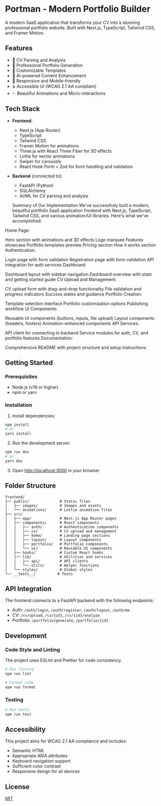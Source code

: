 # Portman - Modern Portfolio Builder

A modern SaaS application that transforms your CV into a stunning professional portfolio website. Built with Next.js, TypeScript, Tailwind CSS, and Framer Motion.

## Features

- 📄 CV Parsing and Analysis
- 💼 Professional Portfolio Generation
- 🎨 Customizable Templates
- 🔄 AI-powered Content Enhancement
- 📱 Responsive and Mobile-friendly
- ♿ Accessible UI (WCAG 2.1 AA compliant)
- ✨ Beautiful Animations and Micro-interactions

## Tech Stack

- **Frontend**:
  - Next.js (App Router)
  - TypeScript
  - Tailwind CSS
  - Framer Motion for animations
  - Three.js with React Three Fiber for 3D effects
  - Lottie for vector animations
  - Swiper for carousels
  - React Hook Form + Zod for form handling and validation

- **Backend** (connected to):
  - FastAPI (Python)
  - SQLAlchemy
  - AI/ML for CV parsing and analysis


  Summary of Our Implementation
We've successfully built a modern, beautiful portfolio SaaS application frontend with Next.js, TypeScript, Tailwind CSS, and various animation/UI libraries. Here's what we've accomplished:

Home Page:

Hero section with animations and 3D effects
Logo marquee
Features showcase
Portfolio templates preview
Pricing section
How it works section
Authentication:

Login page with form validation
Registration page with form validation
API integration for auth services
Dashboard:

Dashboard layout with sidebar navigation
Dashboard overview with stats and getting started guide
CV Upload and Management:

CV upload form with drag-and-drop functionality
File validation and progress indicators
Success states and guidance
Portfolio Creation:

Template selection interface
Portfolio customization options
Publishing workflow
UI Components:

Reusable UI components (buttons, inputs, file upload)
Layout components (headers, footers)
Animation-enhanced components
API Services:

API client for connecting to backend
Service modules for auth, CV, and portfolio features
Documentation:

Comprehensive README with project structure and setup instructions

## Getting Started

### Prerequisites

- Node.js (v18 or higher)
- npm or yarn

### Installation

1. Install dependencies:

```bash
npm install
# or
yarn install
```

2. Run the development server:

```bash
npm run dev
# or
yarn dev
```

3. Open [http://localhost:3000](http://localhost:3000) in your browser

## Folder Structure

```
frontend/
├── public/              # Static files
│   ├── images/          # Images and assets
│   └── animations/      # Lottie animation files
├── src/
│   ├── app/             # Next.js App Router pages
│   ├── components/      # React components
│   │   ├── auth/        # Authentication components
│   │   ├── cv/          # CV upload and management
│   │   ├── home/        # Landing page sections
│   │   ├── layout/      # Layout components
│   │   ├── portfolio/   # Portfolio components
│   │   └── ui/          # Reusable UI components
│   ├── hooks/           # Custom React hooks
│   ├── lib/             # Utilities and services
│   │   ├── api/         # API clients
│   │   └── utils/       # Helper functions
│   └── styles/          # Global styles
└── __tests__/          # Tests
```

## API Integration

The frontend connects to a FastAPI backend with the following endpoints:

- Auth: `/auth/login`, `/auth/register`, `/auth/logout`, `/auth/me`
- CV: `/cv/upload`, `/cv/{id}`, `/cv/{id}/analyze`
- Portfolio: `/portfolio/generate`, `/portfolio/{id}`

## Development

### Code Style and Linting

The project uses ESLint and Prettier for code consistency.

```bash
# Run linting
npm run lint

# Format code
npm run format
```

### Testing

```bash
# Run tests
npm run test
```

## Accessibility

This project aims for WCAG 2.1 AA compliance and includes:

- Semantic HTML
- Appropriate ARIA attributes
- Keyboard navigation support
- Sufficient color contrast
- Responsive design for all devices

## License

[MIT](LICENSE)
